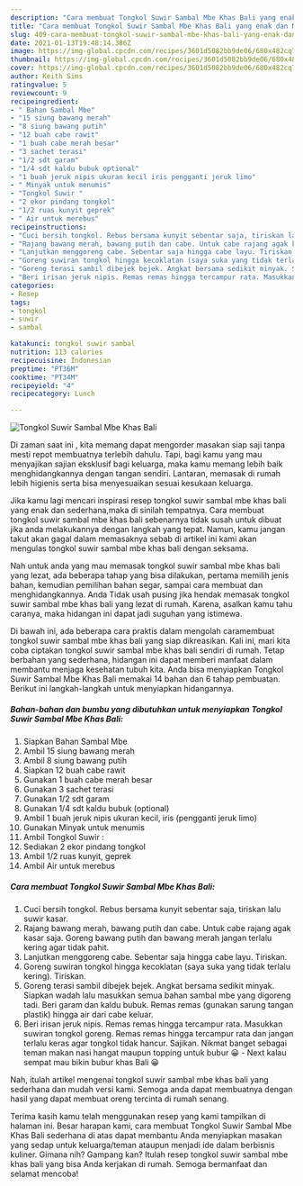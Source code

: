 ```yaml
---
description: "Cara membuat Tongkol Suwir Sambal Mbe Khas Bali yang enak dan Mudah Dibuat"
title: "Cara membuat Tongkol Suwir Sambal Mbe Khas Bali yang enak dan Mudah Dibuat"
slug: 409-cara-membuat-tongkol-suwir-sambal-mbe-khas-bali-yang-enak-dan-mudah-dibuat
date: 2021-01-13T19:48:14.386Z
image: https://img-global.cpcdn.com/recipes/3601d5082bb9de06/680x482cq70/tongkol-suwir-sambal-mbe-khas-bali-foto-resep-utama.jpg
thumbnail: https://img-global.cpcdn.com/recipes/3601d5082bb9de06/680x482cq70/tongkol-suwir-sambal-mbe-khas-bali-foto-resep-utama.jpg
cover: https://img-global.cpcdn.com/recipes/3601d5082bb9de06/680x482cq70/tongkol-suwir-sambal-mbe-khas-bali-foto-resep-utama.jpg
author: Keith Sims
ratingvalue: 5
reviewcount: 9
recipeingredient:
- " Bahan Sambal Mbe"
- "15 siung bawang merah"
- "8 siung bawang putih"
- "12 buah cabe rawit"
- "1 buah cabe merah besar"
- "3 sachet terasi"
- "1/2 sdt garam"
- "1/4 sdt kaldu bubuk optional"
- "1 buah jeruk nipis ukuran kecil iris pengganti jeruk limo"
- " Minyak untuk menumis"
- "Tongkol Suwir "
- "2 ekor pindang tongkol"
- "1/2 ruas kunyit geprek"
- " Air untuk merebus"
recipeinstructions:
- "Cuci bersih tongkol. Rebus bersama kunyit sebentar saja, tiriskan lalu suwir kasar."
- "Rajang bawang merah, bawang putih dan cabe. Untuk cabe rajang agak kasar saja. Goreng bawang putih dan bawang merah jangan terlalu kering agar tidak pahit."
- "Lanjutkan menggoreng cabe. Sebentar saja hingga cabe layu. Tiriskan."
- "Goreng suwiran tongkol hingga kecoklatan (saya suka yang tidak terlalu kering). Tiriskan."
- "Goreng terasi sambil dibejek bejek. Angkat bersama sedikit minyak. Siapkan wadah lalu masukkan semua bahan sambal mbe yang digoreng tadi. Beri garam dan kaldu bubuk. Remas remas (gunakan sarung tangan plastik) hingga air dari cabe keluar."
- "Beri irisan jeruk nipis. Remas remas hingga tercampur rata. Masukkan suwiran tongkol goreng. Remas remas hingga tercampur rata dan jangan terlalu keras agar tongkol tidak hancur. Sajikan. Nikmat banget sebagai teman makan nasi hangat maupun topping untuk bubur 😀 Next kalau sempat mau bikin bubur khas Bali 😀"
categories:
- Resep
tags:
- tongkol
- suwir
- sambal

katakunci: tongkol suwir sambal 
nutrition: 113 calories
recipecuisine: Indonesian
preptime: "PT36M"
cooktime: "PT34M"
recipeyield: "4"
recipecategory: Lunch

---
```



![Tongkol Suwir Sambal Mbe Khas Bali](https://img-global.cpcdn.com/recipes/3601d5082bb9de06/680x482cq70/tongkol-suwir-sambal-mbe-khas-bali-foto-resep-utama.jpg)

Di zaman  saat ini , kita memang dapat mengorder masakan siap saji tanpa mesti repot membuatnya terlebih dahulu. Tapi, bagi kamu yang mau menyajikan sajian eksklusif bagi keluarga, maka kamu memang lebih baik menghidangkannya dengan tangan sendiri. Lantaran, memasak di rumah lebih higienis serta bisa menyesuaikan sesuai kesukaan keluarga.

Jika kamu lagi mencari inspirasi resep tongkol suwir sambal mbe khas bali yang enak dan sederhana,maka di sinilah tempatnya. Cara membuat tongkol suwir sambal mbe khas bali  sebenarnya tidak susah untuk dibuat jika anda melakukannya dengan langkah yang tepat. Namun, kamu jangan takut akan gagal dalam memasaknya 
sebab di artikel ini kami akan mengulas tongkol suwir sambal mbe khas bali dengan seksama.  



Nah untuk anda yang mau memasak tongkol suwir sambal mbe khas bali yang lezat, ada beberapa tahap yang bisa dilakukan, pertama memilih jenis bahan, kemudian pemilihan bahan segar, sampai cara membuat dan menghidangkannya. Anda Tidak usah pusing jika hendak memasak tongkol suwir sambal mbe khas bali yang lezat di rumah. Karena, asalkan kamu  tahu caranya, maka hidangan ini dapat jadi suguhan yang istimewa.

Di bawah ini, ada beberapa cara praktis  dalam mengolah caramembuat tongkol suwir sambal mbe khas bali yang siap dikreasikan. Kali ini, mari kita coba ciptakan tongkol suwir sambal mbe khas bali sendiri di rumah. Tetap berbahan yang sederhana, hidangan ini dapat memberi manfaat dalam membantu menjaga kesehatan tubuh kita. Anda bisa menyiapkan Tongkol Suwir Sambal Mbe Khas Bali memakai 14 bahan dan 6 tahap pembuatan. Berikut ini langkah-langkah untuk menyiapkan hidangannya.

<!--inarticleads1-->

##### Bahan-bahan dan bumbu yang dibutuhkan untuk menyiapkan Tongkol Suwir Sambal Mbe Khas Bali:

1. Siapkan  Bahan Sambal Mbe
1. Ambil 15 siung bawang merah
1. Ambil 8 siung bawang putih
1. Siapkan 12 buah cabe rawit
1. Gunakan 1 buah cabe merah besar
1. Gunakan 3 sachet terasi
1. Gunakan 1/2 sdt garam
1. Gunakan 1/4 sdt kaldu bubuk (optional)
1. Ambil 1 buah jeruk nipis ukuran kecil, iris (pengganti jeruk limo)
1. Gunakan  Minyak untuk menumis
1. Ambil Tongkol Suwir :
1. Sediakan 2 ekor pindang tongkol
1. Ambil 1/2 ruas kunyit, geprek
1. Ambil  Air untuk merebus




<!--inarticleads2-->

##### Cara membuat Tongkol Suwir Sambal Mbe Khas Bali:

1. Cuci bersih tongkol. Rebus bersama kunyit sebentar saja, tiriskan lalu suwir kasar.
1. Rajang bawang merah, bawang putih dan cabe. Untuk cabe rajang agak kasar saja. Goreng bawang putih dan bawang merah jangan terlalu kering agar tidak pahit.
1. Lanjutkan menggoreng cabe. Sebentar saja hingga cabe layu. Tiriskan.
1. Goreng suwiran tongkol hingga kecoklatan (saya suka yang tidak terlalu kering). Tiriskan.
1. Goreng terasi sambil dibejek bejek. Angkat bersama sedikit minyak. Siapkan wadah lalu masukkan semua bahan sambal mbe yang digoreng tadi. Beri garam dan kaldu bubuk. Remas remas (gunakan sarung tangan plastik) hingga air dari cabe keluar.
1. Beri irisan jeruk nipis. Remas remas hingga tercampur rata. Masukkan suwiran tongkol goreng. Remas remas hingga tercampur rata dan jangan terlalu keras agar tongkol tidak hancur. Sajikan. Nikmat banget sebagai teman makan nasi hangat maupun topping untuk bubur 😀 - Next kalau sempat mau bikin bubur khas Bali 😀




Nah, itulah artikel mengenai  tongkol suwir sambal mbe khas bali  yang sederhana dan mudah versi kami. Semoga anda dapat membuatnya dengan hasil yang dapat membuat oreng tercinta di rumah senang. 

Terima kasih kamu telah menggunakan resep yang kami tampilkan di halaman ini. Besar harapan kami, cara membuat  Tongkol Suwir Sambal Mbe Khas Bali sederhana di atas dapat membantu Anda menyiapkan masakan yang sedap untuk keluarga/teman ataupun menjadi ide dalam berbisnis kuliner. Gimana nih? Gampang kan? Itulah resep tongkol suwir sambal mbe khas bali yang bisa Anda kerjakan di rumah. Semoga bermanfaat dan selamat mencoba!


